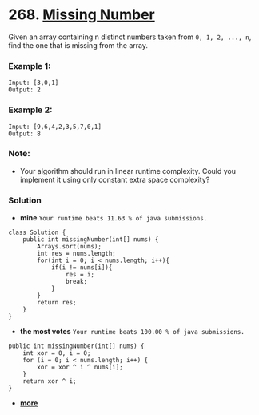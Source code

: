 # 268. [Missing Number](https://leetcode.com/problems/missing-number/description/)

Given an array containing n distinct numbers taken from `0, 1, 2, ..., n`, find the one that is missing from the array.

### Example 1:
    Input: [3,0,1]
    Output: 2

### Example 2:
    Input: [9,6,4,2,3,5,7,0,1]
    Output: 8

### Note:
* Your algorithm should run in linear runtime complexity. Could you implement it using only constant extra space complexity?


### Solution

* **mine** `Your runtime beats 11.63 % of java submissions.`
```
class Solution {
    public int missingNumber(int[] nums) {
        Arrays.sort(nums);
        int res = nums.length;
        for(int i = 0; i < nums.length; i++){
            if(i != nums[i]){
                res = i;
                break;
            }
        }
        return res;
    }
}
```

* **the most votes** `Your runtime beats 100.00 % of java submissions.`
```
public int missingNumber(int[] nums) {
    int xor = 0, i = 0;
	for (i = 0; i < nums.length; i++) {
		xor = xor ^ i ^ nums[i];
	}
	return xor ^ i;
}
```

* **[more](https://leetcode.com/problems/missing-number/solution/)**
